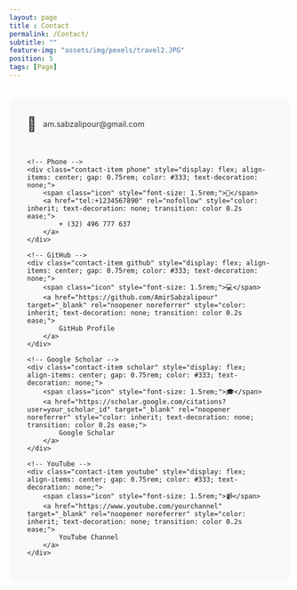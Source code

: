 ```yaml
---
layout: page
title : Contact
permalink: /Contact/
subtitle: "" 
feature-img: "assets/img/pexels/travel2.JPG"
position: 5
tags: [Page]
---
```

<div class="contact-links" style="display: flex; flex-wrap: wrap; gap: 2rem; padding: 2rem; background: #f8f9fa; border-radius: 8px; margin: 2rem 0;">
    <!-- Email -->
    <div class="contact-item email" style="display: flex; align-items: center; gap: 0.75rem; color: #333; text-decoration: none;">
        <span class="icon" style="font-size: 1.6rem;">📧</span>
        <a href="mailto:am.sabzalipour@gmail.com" rel="nofollow" style="color: inherit; text-decoration: none; transition: color 0.2s ease;">
            am.sabzalipour@gmail.com
        </a>
    </div>

    <!-- Phone -->
    <div class="contact-item phone" style="display: flex; align-items: center; gap: 0.75rem; color: #333; text-decoration: none;">
        <span class="icon" style="font-size: 1.5rem;">📱</span>
        <a href="tel:+1234567890" rel="nofollow" style="color: inherit; text-decoration: none; transition: color 0.2s ease;">
            + (32) 496 777 637
        </a>
    </div>

    <!-- GitHub -->
    <div class="contact-item github" style="display: flex; align-items: center; gap: 0.75rem; color: #333; text-decoration: none;">
        <span class="icon" style="font-size: 1.5rem;">💻</span>
        <a href="https://github.com/AmirSabzalipour" target="_blank" rel="noopener noreferrer" style="color: inherit; text-decoration: none; transition: color 0.2s ease;">
            GitHub Profile
        </a>
    </div>

    <!-- Google Scholar -->
    <div class="contact-item scholar" style="display: flex; align-items: center; gap: 0.75rem; color: #333; text-decoration: none;">
        <span class="icon" style="font-size: 1.5rem;">🎓</span>
        <a href="https://scholar.google.com/citations?user=your_scholar_id" target="_blank" rel="noopener noreferrer" style="color: inherit; text-decoration: none; transition: color 0.2s ease;">
            Google Scholar
        </a>
    </div>

    <!-- YouTube -->
    <div class="contact-item youtube" style="display: flex; align-items: center; gap: 0.75rem; color: #333; text-decoration: none;">
        <span class="icon" style="font-size: 1.5rem;">📹</span>
        <a href="https://www.youtube.com/yourchannel" target="_blank" rel="noopener noreferrer" style="color: inherit; text-decoration: none; transition: color 0.2s ease;">
            YouTube Channel
        </a>
    </div>
</div>
